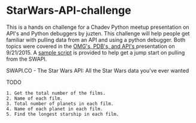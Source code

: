 # StarWars-API-challenge

This is a hands on challenge for a Chadev Python meetup presentation on API's and Python debuggers by juzten. This challenge will help people get familiar with pulling data from an API and using a python debugger. Both topics were covered in the [OMG's, PDB's, and API's ](http://www.meetup.com/Chattanooga-Python-User-Group/events/225272460/) presentation on 9/21/2015. A [sample script](api-example.py) is provided to help get a jump start on pulling from the SWAPI. 

SWAPI.CO - The Star Wars API: All the Star Wars data you've ever wanted

TODO
```
1. Get the total number of the films.
2. Name of each film.
3. Total number of planets in each film.
4. Name of each planet in each film.
5. Find the longest starship in each film.
```

